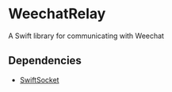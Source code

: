 # WeechatRelay

A Swift library for communicating with Weechat

## Dependencies

- [SwiftSocket](https://github.com/swiftsocket/SwiftSocket)

